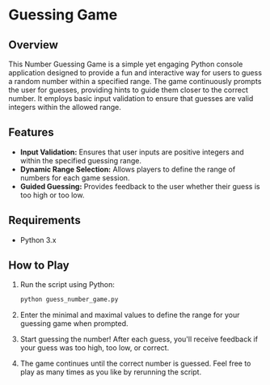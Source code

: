 

# Guessing Game

## Overview

This Number Guessing Game is a simple yet engaging Python console application designed to provide a fun and interactive way for users to guess a random number within a specified range. The game continuously prompts the user for guesses, providing hints to guide them closer to the correct number. It employs basic input validation to ensure that guesses are valid integers within the allowed range.

## Features

- **Input Validation:** Ensures that user inputs are positive integers and within the specified guessing range.
- **Dynamic Range Selection:** Allows players to define the range of numbers for each game session.
- **Guided Guessing:** Provides feedback to the user whether their guess is too high or too low.

## Requirements

- Python 3.x

## How to Play

1. Run the script using Python:

    ```bash
    python guess_number_game.py
    ```

2. Enter the minimal and maximal values to define the range for your guessing game when prompted.

3. Start guessing the number! After each guess, you'll receive feedback if your guess was too high, too low, or correct.

4. The game continues until the correct number is guessed. Feel free to play as many times as you like by rerunning the script.
